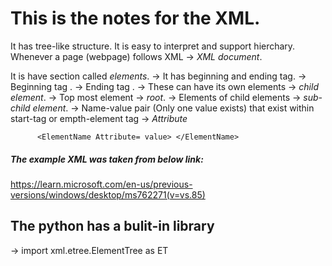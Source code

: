 # This is the notes for the XML.
It has tree-like structure.
It is easy to interpret and support hierchary.
Whenever a page (webpage) follows XML -> *XML document*.

It is have section called *elements*.
-> It has beginning and ending tag.
  -> Beginning tag <ElemeName>.
  -> Ending tag </ELementName>.
  -> These can have its own elements -> *child element*.
  -> Top most element -> *root*.
  -> Elements of child elements -> *sub-child element*.
  -> Name-value pair (Only one value exists) that exist within start-tag or empth-element tag -> *Attribute*

```
      <ElementName Attribute= value> </ElementName>
```

##### The example XML was taken from below link:
<https://learn.microsoft.com/en-us/previous-versions/windows/desktop/ms762271(v=vs.85)>

## The python has a bulit-in library
   -> import xml.etree.ElementTree as ET


